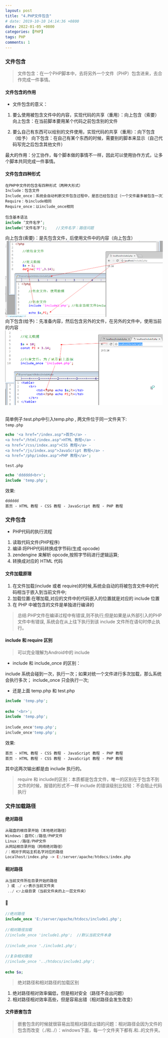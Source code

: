 ```yaml
---
layout: post
title: "4.PHP文件包含"
# date: 2019-10-10 14:14:36 +0800
date: 2022-01-05 +0800
categories: [PHP]
tags: PHP
comments: 1
---
```


### 文件包含

> 文件包含：在一个PHP脚本中，去将另外一个文件（PHP）包含进来，去合作完成一件事情。

#### 文件包含的作用

- 文件包含的意义：

1. 要么使用被包含文件中的内容，实现代码的共享（重用）：向上包含（索要）
向上包含：在当前脚本要用某个代码之前包含别的文件

2. 要么自己有东西可以给别的文件使用，实现代码的共享（重用）：向下包含（给予）
向下包含：在自己有某个东西的时候，需要别的脚本来显示（自己代码写完之后包含其他文件）

最大的作用：分工协作，每个脚本做的事情不一样，因此可以使用协作方式，让多个脚本共同完成一件事情。

#### 文件包含四种形式

```php
在PHP中文件的包含有四种形式（两种大形式）
Include：包含文件
Include_once：系统会自动判断文件包含过程中，是否已经包含过（一个文件最多被包含一次）
Require：与include相同
Require_once：以include_once相同

包含基本语法
include ‘文件名字’;
include(‘文件名字’);	//文件名字：路径问题
```

向上包含(索要)：是先包含文件，后使用文件中的内容（向上包含）
![up](/files/php/向上包含(索要).png)
向下包含(给予)：先准备内容，然后包含另外的文件，在另外的文件中，使用当前的内容
![down](/files/php/向下包含(给予).png)

<br>简单例子:test.php中引入temp.php , 两文件位于同一文件夹下:
<br>`temp.php`

```php
echo '<a href="/index.asp">首页</a> -
<a href="/html/index.asp">HTML 教程</a> -
<a href="/css/index.asp">CSS 教程</a> -
<a href="/js/index.asp">JavaScript 教程</a> -
<a href="/php/index.asp">PHP 教程</a>';
```

`test.php`

```php
echo 'dddddd<br>';
include 'temp.php';
```
效果:
```
dddddd
首页 - HTML 教程 - CSS 教程 - JavaScript 教程 - PHP 教程
```

### 文件包含

- PHP代码的执行流程

1. 读取代码文件(PHP程序)
2. 编译:将PHP代码转换成字节码(生成 opcode)
3. zendengine 来解析 opcode,按照字节码进行逻辑运算;
4. 转换成对应的 HTML 代码

#### 文件加载原理

1. 在文件加载(include 或者 require)的时候,系统会自动的将被包含文件中的代码相当于嵌入到当前文件中;
2. 加载位置:在哪加载,对应的文件中的代码嵌入的位置就是对应的 include 位置
3. 在 PHP 中被包含的文件是单独进行编译的

> 总结:PHP文件在编译过程中有错误,则不执行;但是如果是从外部引入的PHP文件中有错误,
系统会在从上往下执行到该 include 文件所在语句时停止执行。

#### include 和 require 区别

> 可以完全理解为Android中的 include

- include 和 include_once 的区别：

include 系统会碰到一次，执行一次；如果对统一个文件进行多次加载，那么系统会执行多次；
include_once 只会执行一次;
- 还是上面 temp.php 和 test.php

```php
include 'temp.php';

echo '<br>';
include 'temp.php';

include_once'temp.php';
include_once'temp.php';
```
效果:
```
首页 - HTML 教程 - CSS 教程 - JavaScript 教程 - PHP 教程
首页 - HTML 教程 - CSS 教程 - JavaScript 教程 - PHP 教程
```
其中这两次输出都是由 include 执行的。

> require 和 include的区别：本质都是包含文件，唯一的区别在于包含不到文件的时候，报错的形式不一样 include 的错误级别比较轻：不会阻止代码执行


### 文件加载路径
#### 绝对路径

```php
从磁盘的根目录开始（本地绝对路径）
Windows：盘符C:/路径/PHP文件
Linux：/路径/PHP文件
从网站根目录开始（网络绝对路径）
/：相对于网站主机名字对应的路径
Localhost/index.php -> E:/server/apache/htdocs/index.php
```

#### 相对路径

```php
从当前文件所在目录开始的路径
 ）或 ./ 👉表示当前文件夹
 ../ 👉上级目录（当前文件夹的上一层文件夹）
```

#### 🌰

```php
//绝对路径
include_once 'E:/server/apache/htdocs/include1.php';

//相对路径加载
//include_once 'include1.php';	//默认当前文件本身

//include_once './include1.php';

//复杂相对路径
//include_once '../htdocs/include1.php';

echo $a;
```

> 绝对路径和相对路径的加载区别

1. 绝对路径相对效率偏低，但是相对安全（路径不会出问题）
2. 相对路径相对效率高些，但是容易出错（相对路径会发生改变）

#### 文件嵌套包含

> 嵌套包含的时候就很容易出现相对路径出错的问题：相对路径会因为文件的包含而改变（./和../）：windows下面，每一个文件夹下都有.和..的文件夹。
